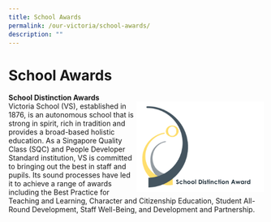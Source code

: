 ```yaml
---
title: School Awards
permalink: /our-victoria/school-awards/
description: ""
---
```

# **School Awards**

**School Distinction Awards**    
Victoria School (VS), <img src="/images/school-distinction-award_.png" style="width:50%" align = "right">
established in 1876, is an autonomous school that is strong in spirit, rich in tradition and provides a broad-based holistic education. As a Singapore Quality Class (SQC) and People Developer Standard institution, VS is committed to bringing out the best in staff and pupils. Its sound processes have led it to achieve a range of awards including the Best Practice for Teaching and Learning, Character and Citizenship Education, Student All-Round Development, Staff Well-Being, and Development and Partnership.